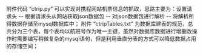 附件代码 “ctrip.py” 可以实现对携程网站机票信息的抓取，思路主要为：设置请求头 -- 根据请求头从网站获取json数据包 -- 对json数据包进行解析 -- 将解析所得数据存储至mysql数据库中；
附件 “ctripTables.txt” 为数据库建表的规范，总共分为三个表，每个表均以航班号作为唯一主键，虽然对数据库数据进行增删改操作时需要编写稍微复杂的mysql语句，但是利用垂直分表的方式可以降低数据占用的存储空间；
